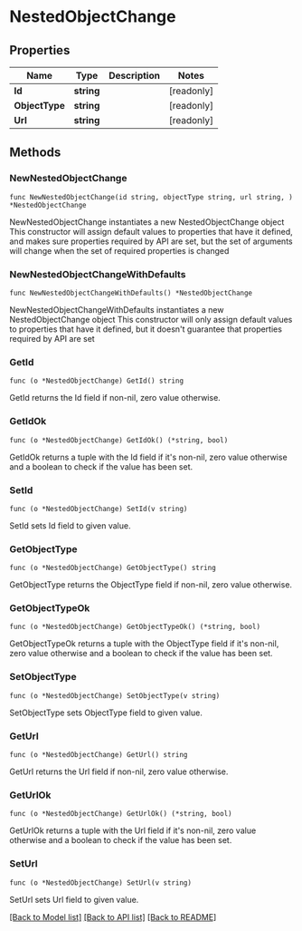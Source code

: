 # NestedObjectChange

## Properties

Name | Type | Description | Notes
------------ | ------------- | ------------- | -------------
**Id** | **string** |  | [readonly] 
**ObjectType** | **string** |  | [readonly] 
**Url** | **string** |  | [readonly] 

## Methods

### NewNestedObjectChange

`func NewNestedObjectChange(id string, objectType string, url string, ) *NestedObjectChange`

NewNestedObjectChange instantiates a new NestedObjectChange object
This constructor will assign default values to properties that have it defined,
and makes sure properties required by API are set, but the set of arguments
will change when the set of required properties is changed

### NewNestedObjectChangeWithDefaults

`func NewNestedObjectChangeWithDefaults() *NestedObjectChange`

NewNestedObjectChangeWithDefaults instantiates a new NestedObjectChange object
This constructor will only assign default values to properties that have it defined,
but it doesn't guarantee that properties required by API are set

### GetId

`func (o *NestedObjectChange) GetId() string`

GetId returns the Id field if non-nil, zero value otherwise.

### GetIdOk

`func (o *NestedObjectChange) GetIdOk() (*string, bool)`

GetIdOk returns a tuple with the Id field if it's non-nil, zero value otherwise
and a boolean to check if the value has been set.

### SetId

`func (o *NestedObjectChange) SetId(v string)`

SetId sets Id field to given value.


### GetObjectType

`func (o *NestedObjectChange) GetObjectType() string`

GetObjectType returns the ObjectType field if non-nil, zero value otherwise.

### GetObjectTypeOk

`func (o *NestedObjectChange) GetObjectTypeOk() (*string, bool)`

GetObjectTypeOk returns a tuple with the ObjectType field if it's non-nil, zero value otherwise
and a boolean to check if the value has been set.

### SetObjectType

`func (o *NestedObjectChange) SetObjectType(v string)`

SetObjectType sets ObjectType field to given value.


### GetUrl

`func (o *NestedObjectChange) GetUrl() string`

GetUrl returns the Url field if non-nil, zero value otherwise.

### GetUrlOk

`func (o *NestedObjectChange) GetUrlOk() (*string, bool)`

GetUrlOk returns a tuple with the Url field if it's non-nil, zero value otherwise
and a boolean to check if the value has been set.

### SetUrl

`func (o *NestedObjectChange) SetUrl(v string)`

SetUrl sets Url field to given value.



[[Back to Model list]](../README.md#documentation-for-models) [[Back to API list]](../README.md#documentation-for-api-endpoints) [[Back to README]](../README.md)


